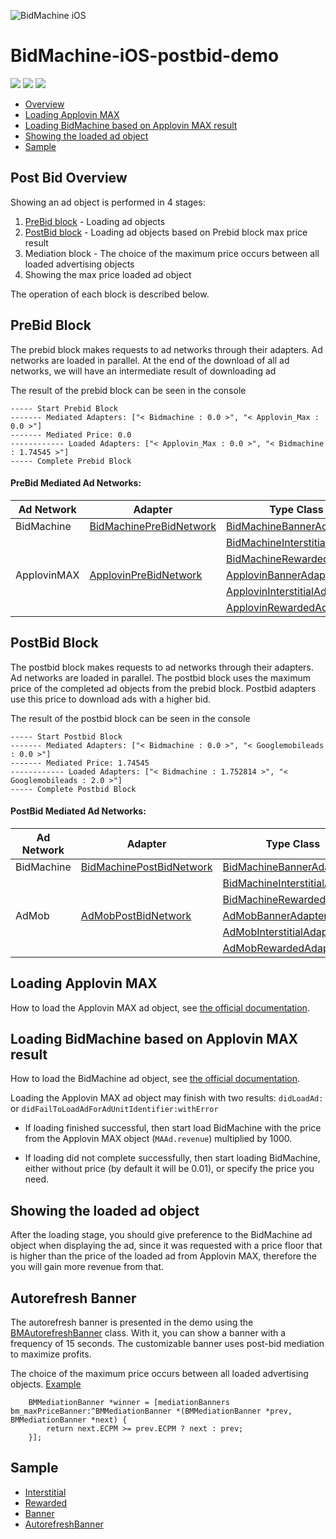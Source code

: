 
![BidMachine iOS](https://appodeal-ios.s3-us-west-1.amazonaws.com/docs/bidmachine.png)
# BidMachine-iOS-postbid-demo


[<img src="https://img.shields.io/badge/SDK%20Version-1.9.3-brightgreen">](https://docs.bidmachine.io/docs/in-house-mediation-1)
[<img src="https://img.shields.io/badge/Applovin%20MAX%20Version-11.3.3-blue">](https://dash.applovin.com/documentation/mediation/ios/getting-started/integration)
[<img src="https://img.shields.io/badge/AdMob%20Version-9.4.0-blue">](https://developers.google.com/admob/ios/quick-start)

* [Overview](#overview)
* [Loading Applovin MAX](#loading-applovin-max)
* [Loading BidMachine based on Applovin MAX result](#loading-bidmachine-based-on-applovin-max-result)
* [Showing the loaded ad object](#showing-the-loaded-ad-object)
* [Sample](#sample)

## Post Bid Overview

Showing an ad object is performed in 4 stages:

1) [PreBid block](#prebid-block) - Loading ad objects
2) [PostBid block](#postbid-block) - Loading  ad objects based on Prebid block max price result
3) Mediation block - The choice of the maximum price occurs between all loaded advertising objects
4) Showing the max price loaded ad object

The operation of each block is described below.

## PreBid Block

The prebid block makes requests to ad networks through their adapters. Ad networks are loaded in parallel. At the end of the download of all ad networks, we will have an intermediate result of downloading ad

The result of the prebid block can be seen in the console

``` objc
----- Start Prebid Block
------- Mediated Adapters: ["< Bidmachine : 0.0 >", "< Applovin_Max : 0.0 >"]
------- Mediated Price: 0.0
------------ Loaded Adapters: ["< Applovin_Max : 0.0 >", "< Bidmachine : 1.74545 >"]
----- Complete Prebid Block
```

#### PreBid Mediated Ad Networks:

| Ad Network  | Adapter                                                                                                   | Type Class                                                                                                                  |
|-------------|-----------------------------------------------------------------------------------------------------------|-----------------------------------------------------------------------------------------------------------------------------|
| BidMachine  | [BidMachinePreBidNetwork](BidMachineMediationAdapters/BidMachineMediationAdapter/BidMachineNetwork.swift) | [BidMachineBannerAdapter](BidMachineMediationAdapters/BidMachineMediationAdapter/BidMachineBannerAdapter.swift)             |
|             |                                                                                                           | [BidMachineInterstitialAdapter](BidMachineMediationAdapters/BidMachineMediationAdapter/BidMachineInterstitialAdapter.swift) |
|             |                                                                                                           | [BidMachineRewardedAdapter](BidMachineMediationAdapters/BidMachineMediationAdapter/BidMachineRewardedAdapter.swift)         |
| ApplovinMAX | [ApplovinPreBidNetwork](BidMachineMediationAdapters/ApplovinMediationAdapter/ApplovinNetwork.swift) | [ApplovinBannerAdapter](BidMachineMediationAdapters/ApplovinMediationAdapter/ApplovinBannerAdapter.swift)                   |
|             |                                                                                                           | [ApplovinInterstitialAdapter](BidMachineMediationAdapters/ApplovinMediationAdapter/ApplovinInterstitialAdapter.swift)       |
|             |                                                                                                           | [ApplovinRewardedAdapter](BidMachineMediationAdapters/ApplovinMediationAdapter/ApplovinRewardedAdapter.swift)               |

## PostBid Block

The postbid block makes requests to ad networks through their adapters. Ad networks are loaded in parallel. The postbid block uses the maximum price of the completed ad objects from the prebid block. Postbid adapters use this price to download ads with a higher bid.

The result of the postbid block can be seen in the console

``` objc
----- Start Postbid Block
------- Mediated Adapters: ["< Bidmachine : 0.0 >", "< Googlemobileads : 0.0 >"]
------- Mediated Price: 1.74545
------------ Loaded Adapters: ["< Bidmachine : 1.752814 >", "< Googlemobileads : 2.0 >"]
----- Complete Postbid Block
```

#### PostBid Mediated Ad Networks:

| Ad Network | Adapter                                                                                                    | Type Class                                                                                                                  |
|------------|------------------------------------------------------------------------------------------------------------|-----------------------------------------------------------------------------------------------------------------------------|
| BidMachine | [BidMachinePostBidNetwork](BidMachineMediationAdapters/BidMachineMediationAdapter/BidMachineNetwork.swift) | [BidMachineBannerAdapter](BidMachineMediationAdapters/BidMachineMediationAdapter/BidMachineBannerAdapter.swift)             |
|            |                                                                                                            | [BidMachineInterstitialAdapter](BidMachineMediationAdapters/BidMachineMediationAdapter/BidMachineInterstitialAdapter.swift) |
|            |                                                                                                            | [BidMachineRewardedAdapter](BidMachineMediationAdapters/BidMachineMediationAdapter/BidMachineRewardedAdapter.swift)         |
| AdMob      | [AdMobPostBidNetwork](BidMachineMediationAdapters/AdMobMediationAdapter/AdMobNetwork.swift)                | [AdMobBannerAdapter](BidMachineMediationAdapters/AdMobMediationAdapter/AdMobBannerAdapter.swift)                            |
|            |                                                                                                            | [AdMobInterstitialAdapter](BidMachineMediationAdapters/AdMobMediationAdapter/AdMobInterstitialAdapter.swift)                |
|            |                                                                                                            | [AdMobRewardedAdapter](BidMachineMediationAdapters/AdMobMediationAdapter/AdMobRewardedAdapter.swift)                        |

## Loading Applovin MAX

How to load the Applovin MAX ad object,
see [the official documentation](https://dash.applovin.com/documentation/mediation/ios/getting-started/integration).

## Loading BidMachine based on Applovin MAX result

How to load the BidMachine ad object,
see [the official documentation](https://docs.bidmachine.io/docs/in-house-mediation-1).

Loading the Applovin MAX ad object may finish with two results: ```didLoadAd:```
or ```didFailToLoadAdForAdUnitIdentifier:withError```

* If loading finished successful, then start load BidMachine with the price from the Applovin MAX
  object (```MAAd.revenue```) multiplied by 1000.

* If loading did not complete successfully, then start loading BidMachine, either without price (by
  default it will be 0.01), or specify the price you need.

## Showing the loaded ad object

After the loading stage, you should give preference to the BidMachine ad object when displaying the
ad, since it was requested with a price floor that is higher than the price of the loaded ad from
Applovin MAX, therefore the you will gain more revenue from that.

## Autorefresh Banner

The autorefresh banner is presented in the demo using the [BMAutorefreshBanner](BidMachineSample/BMAutorefreshBanner.m) class.
With it, you can show a banner with a frequency of 15 seconds.
The customizable banner uses post-bid mediation to maximize profits.

The choice of the maximum price occurs between all loaded advertising objects. [Example](BidMachineSample/BMBannerPostbidController.m#L72)

``` objc
    BMMediationBanner *winner = [mediationBanners bm_maxPriceBanner:^BMMediationBanner *(BMMediationBanner *prev, BMMediationBanner *next) {
        return next.ECPM >= prev.ECPM ? next : prev;
    }];
```

## Sample

* [Interstitial](BidMachineSample/Interstitial.m)
* [Rewarded](BidMachineSample/Rewarded.m)
* [Banner](BidMachineSample/Banner.m)
* [AutorefreshBanner](BidMachineSample/ABanner.m)
